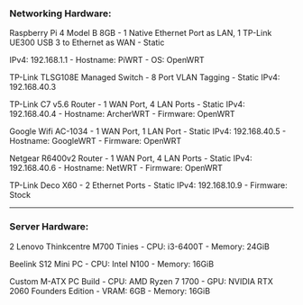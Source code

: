 ### Networking Hardware:

Raspberry Pi 4 Model B 8GB - 1 Native Ethernet Port as LAN, 1 TP-Link UE300 USB 3 to Ethernet as WAN - Static 

IPv4: 192.168.1.1 - Hostname: PiWRT - OS: OpenWRT

TP-Link TLSG108E Managed Switch - 8 Port VLAN Tagging - Static IPv4: 192.168.40.3

TP-Link C7 v5.6 Router - 1 WAN Port, 4 LAN Ports - Static IPv4: 192.168.40.4 - Hostname: ArcherWRT - Firmware: OpenWRT

Google Wifi AC-1034 - 1 WAN Port, 1 LAN Port - Static IPv4: 192.168.40.5 - Hostname: GoogleWRT - Firmware: OpenWRT

Netgear R6400v2 Router - 1 WAN Port, 4 LAN Ports - Static IPv4: 192.168.40.6 - Hostname: NetWRT - Firmware: OpenWRT

TP-Link Deco X60 - 2 Ethernet Ports - Static IPv4: 192.168.10.9 - Firmware: Stock

---

### Server Hardware:

2 Lenovo Thinkcentre M700 Tinies - CPU: i3-6400T - Memory: 24GiB

Beelink S12 Mini PC - CPU: Intel N100 - Memory: 16GiB

Custom M-ATX PC Build - CPU: AMD Ryzen 7 1700 - GPU: NVIDIA RTX 2060 Founders Edition - VRAM: 6GB - Memory: 16GiB
